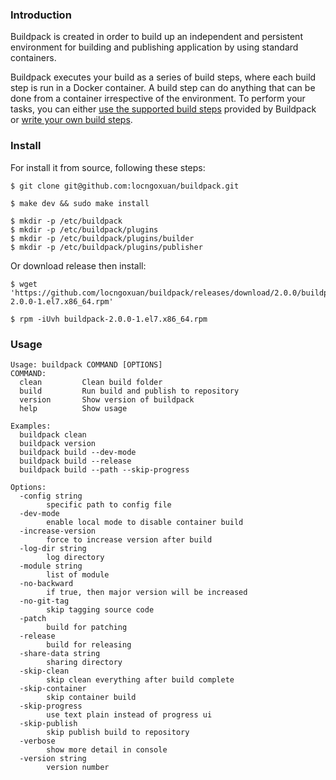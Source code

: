 ### Introduction

Buildpack is created in order to build up an independent and persistent environment for building and publishing application by using standard containers.

Buildpack executes your build as a series of build steps, where each build step is run in a Docker container. A build step can do anything that can be done from a container irrespective of the environment. To perform your tasks, you can either [use the supported build steps](#) provided by Buildpack or [write your own build steps](#).

### Install

For install it from source, following these steps:

```shell
$ git clone git@github.com:locngoxuan/buildpack.git

$ make dev && sudo make install

$ mkdir -p /etc/buildpack
$ mkdir -p /etc/buildpack/plugins
$ mkdir -p /etc/buildpack/plugins/builder
$ mkdir -p /etc/buildpack/plugins/publisher
```



Or download release then install:

```shell
$ wget 'https://github.com/locngoxuan/buildpack/releases/download/2.0.0/buildpack-2.0.0-1.el7.x86_64.rpm'

$ rpm -iUvh buildpack-2.0.0-1.el7.x86_64.rpm
```



### Usage

```shell
Usage: buildpack COMMAND [OPTIONS]
COMMAND:
  clean         Clean build folder		
  build         Run build and publish to repository
  version       Show version of buildpack
  help          Show usage

Examples:
  buildpack clean
  buildpack version
  buildpack build --dev-mode
  buildpack build --release
  buildpack build --path --skip-progress

Options:
  -config string
    	specific path to config file
  -dev-mode
    	enable local mode to disable container build
  -increase-version
    	force to increase version after build
  -log-dir string
    	log directory
  -module string
    	list of module
  -no-backward
    	if true, then major version will be increased
  -no-git-tag
    	skip tagging source code
  -patch
    	build for patching
  -release
    	build for releasing
  -share-data string
    	sharing directory
  -skip-clean
    	skip clean everything after build complete
  -skip-container
    	skip container build
  -skip-progress
    	use text plain instead of progress ui
  -skip-publish
    	skip publish build to repository
  -verbose
    	show more detail in console
  -version string
    	version number
```

